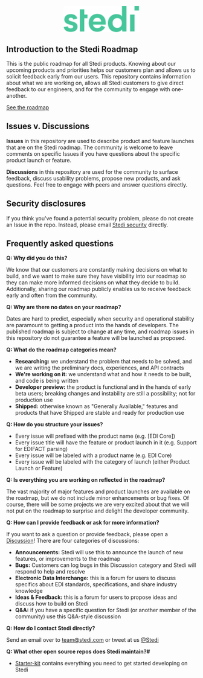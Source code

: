 <p align="center">
  <a href="https://stedi.com">
    <img src = "./images/stedi-logo.svg" width = 200px>
  </a>
</p>

## Introduction to the Stedi Roadmap

This is the public roadmap for all Stedi products. Knowing about our upcoming products and priorities helps our customers plan and allows us to solicit feedback early from our users. This repository contains information about what we are working on, allows all Stedi customers to give direct feedback to our engineers, and for the community to engage with one-another.

[See the roadmap](https://github.com/orgs/Stedi/projects/79)

## Issues v. Discussions

**Issues** in this repository are used to describe product and feature launches that are on the Stedi roadmap. The community is welcome to leave comments on specific Issues if you have questions about the specific product launch or feature.

**Discussions** in this repository are used for the community to surface feedback, discuss usability problems, propose new products, and ask questions. Feel free to engage with peers and answer questions directly.

## Security disclosures
If you think you've found a potential security problem, please do not create an Issue in the repo. Instead, please email [Stedi security](mailto:security@stedi.com) directly.

## Frequently asked questions

**Q: Why did you do this?**

We know that our customers are constantly making decisions on what to build, and we want to make sure they have visibility into our roadmap so they can make more informed decisions on what they decide to build. Additionally, sharing our roadmap publicly enables us to receive feedback early and often from the community.

**Q: Why are there no dates on your roadmap?**

Dates are hard to predict, especially when security and operational stability are paramount to getting a product into the hands of developers. The published roadmap is subject to change at any time, and roadmap issues in this repository do not guarantee a feature will be launched as proposed.

**Q: What do the roadmap categories mean?**

- **Researching:** we understand the problem that needs to be solved, and we are writing the preliminary docs, experiences, and API contracts
- **We're working on it:** we understand what and how it needs to be built, and code is being written
- **Developer preview:** the product is functional and in the hands of early beta users; breaking changes and instability are still a possibility; not for production use
- **Shipped:** otherwise known as "Generally Available," features and products that have Shipped are stable and ready for production use

**Q: How do you structure your issues?**

- Every issue will prefixed with the product name (e.g. [EDI Core])
- Every issue title will have the feature or product launch in it (e.g. Support for EDIFACT parsing)
- Every issue will be labeled with a product name (e.g. EDI Core)
- Every issue will be labeled with the category of launch (either Product Launch or Feature)

**Q: Is everything you are working on reflected in the roadmap?**

The vast majority of major features and product launches are available on the roadmap, but we do not include minor enhancements or bug fixes. Of course, there will be some projects we are very excited about that we will not put on the roadmap to surprise and delight the developer community.

**Q: How can I provide feedback or ask for more information?**

If you want to ask a question or provide feedback, please open a [Discussion](https://github.com/Stedi/public-roadmap/discussions)! There are four categories of discussions: 
- **Announcements:** Stedi will use this to announce the launch of new features, or improvements to the roadmap
- **Bugs:** Customers can log bugs in this Discussion category and Stedi will respond to help and resolve
- **Electronic Data Interchange:** this is a forum for users to discuss specifics about EDI standards, specifications, and share industry knowledge
- **Ideas & Feedback:** this is a forum for users to propose ideas and discuss how to build on Stedi
- **Q&A:** if you have a specific question for Stedi (or another member of the community) use this Q&A-style discussion

**Q: How do I contact Stedi directly?**

Send an email over to team@stedi.com or tweet at us [@Stedi](https://twitter.com/stedi)

**Q: What other open source repos does Stedi maintain?#** 

- [Starter-kit](https://github.com/Stedi/starter-kit) contains everything you need to get started developing on Stedi
